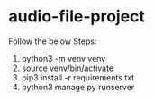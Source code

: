 # audio-file-project

Follow the below Steps:

1. python3 -m venv venv
2. source venv/bin/activate
3. pip3 install -r requirements.txt
4. python3 manage.py runserver
